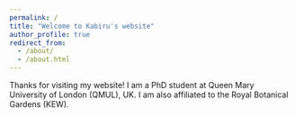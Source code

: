 ```yaml
---
permalink: /
title: "Welcome to Kabiru's website"
author_profile: true
redirect_from: 
  - /about/
  - /about.html
---
```

Thanks for visiting my website! I am a PhD student at Queen Mary University of London (QMUL), UK. I am also affiliated to the Royal Botanical Gardens (KEW).

